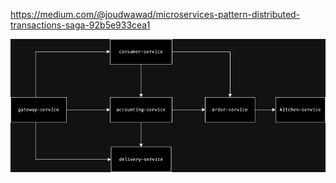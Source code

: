 https://medium.com/@joudwawad/microservices-pattern-distributed-transactions-saga-92b5e933cea1

![alt text](./restaurant.drawio.png)